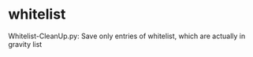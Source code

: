 # whitelist
Whitelist-CleanUp.py:
Save only entries of whitelist, which are actually in gravity list
